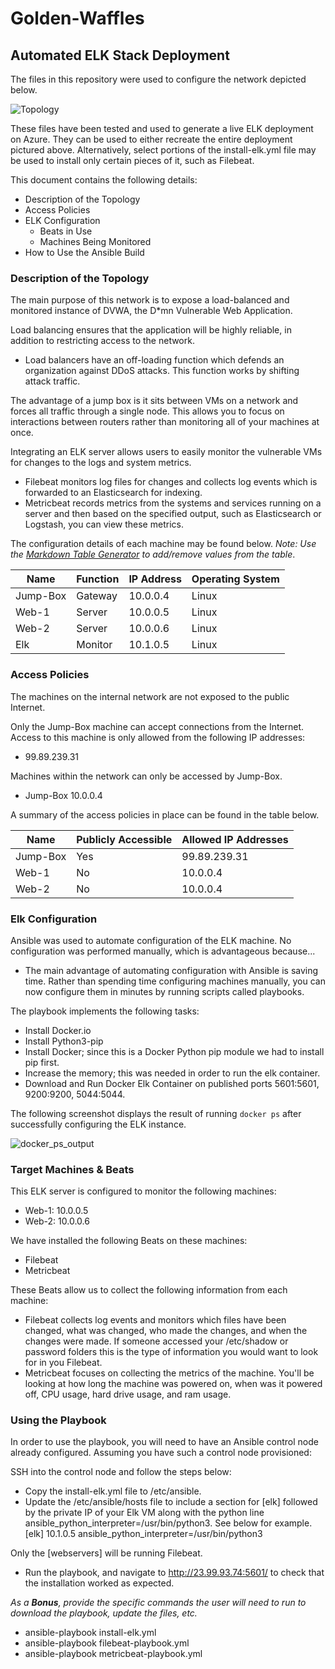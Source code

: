 # Golden-Waffles

## Automated ELK Stack Deployment

The files in this repository were used to configure the network depicted below.

![Topology](https://user-images.githubusercontent.com/90206548/132817646-c1cdccbc-15be-4741-b86c-a4b9df92bc51.png)

These files have been tested and used to generate a live ELK deployment on Azure. They can be used to either recreate the entire deployment pictured above. Alternatively, select portions of the install-elk.yml file may be used to install only certain pieces of it, such as Filebeat.


This document contains the following details:
- Description of the Topology
- Access Policies
- ELK Configuration
  - Beats in Use
  - Machines Being Monitored
- How to Use the Ansible Build


### Description of the Topology

The main purpose of this network is to expose a load-balanced and monitored instance of DVWA, the D*mn Vulnerable Web Application.

Load balancing ensures that the application will be highly reliable, in addition to restricting access to the network.
- Load balancers have an off-loading function which defends an organization against DDoS attacks. This function works by shifting attack traffic. 

The advantage of a jump box is it sits between VMs on a network and forces all traffic through a single node. This allows you to focus on interactions between routers rather than monitoring all of your machines at once. 

Integrating an ELK server allows users to easily monitor the vulnerable VMs for changes to the logs and system metrics.
- Filebeat monitors log files for changes and collects log events which is forwarded to an Elasticsearch for indexing. 
- Metricbeat records metrics from the systems and services running on a server and then based on the specified output, such as Elasticsearch or Logstash, you can view these metrics.

The configuration details of each machine may be found below.
_Note: Use the [Markdown Table Generator](http://www.tablesgenerator.com/markdown_tables) to add/remove values from the table_.

| Name     | Function | IP Address | Operating System |
|----------|----------|------------|------------------|
| Jump-Box | Gateway  | 10.0.0.4   | Linux            |
| Web-1    | Server   | 10.0.0.5   | Linux            |
| Web-2    | Server   | 10.0.0.6   | Linux            |
| Elk      | Monitor  | 10.1.0.5   | Linux            |

### Access Policies

The machines on the internal network are not exposed to the public Internet. 

Only the Jump-Box machine can accept connections from the Internet. Access to this machine is only allowed from the following IP addresses:
- 99.89.239.31

Machines within the network can only be accessed by Jump-Box.
- Jump-Box 10.0.0.4

A summary of the access policies in place can be found in the table below.

| Name     | Publicly Accessible | Allowed IP Addresses |
|----------|---------------------|----------------------|
| Jump-Box | Yes                 | 99.89.239.31         |
| Web-1    | No                  | 10.0.0.4             |
| Web-2    | No                  | 10.0.0.4             |

### Elk Configuration

Ansible was used to automate configuration of the ELK machine. No configuration was performed manually, which is advantageous because...
- The main advantage of automating configuration with Ansible is saving time. Rather than spending time configuring machines manually, you can now configure them in minutes by running scripts called playbooks.

The playbook implements the following tasks:
- Install Docker.io
- Install Python3-pip
- Install Docker; since this is a Docker Python pip module we had to install pip first.
- Increase the memory; this was needed in order to run the elk container.
- Download and Run Docker Elk Container on published ports 5601:5601, 9200:9200, 5044:5044.

The following screenshot displays the result of running `docker ps` after successfully configuring the ELK instance.

![docker_ps_output](https://user-images.githubusercontent.com/90206548/132817491-2173b2c0-f409-4a9f-8d8d-50d1c50bef0c.png)

### Target Machines & Beats
This ELK server is configured to monitor the following machines:
- Web-1: 10.0.0.5
- Web-2: 10.0.0.6

We have installed the following Beats on these machines:
- Filebeat
- Metricbeat

These Beats allow us to collect the following information from each machine:
- Filebeat collects log events and monitors which files have been changed, what was changed, who made the changes, and when the changes were made. If someone accessed your /etc/shadow or password folders this is the type of information you would want to look for in you Filebeat.
- Metricbeat focuses on collecting the metrics of the machine. You'll be looking at how long the machine was powered on, when was it powered off, CPU usage, hard drive usage, and ram usage.

### Using the Playbook
In order to use the playbook, you will need to have an Ansible control node already configured. Assuming you have such a control node provisioned: 

SSH into the control node and follow the steps below:
- Copy the install-elk.yml file to /etc/ansible.
- Update the /etc/ansible/hosts file to include a section for [elk] followed by the private IP of your Elk VM along with the python line ansible_python_interpreter=/usr/bin/python3. See below for example.
[elk]
10.1.0.5 ansible_python_interpreter=/usr/bin/python3 

Only the [webservers] will be running Filebeat.
- Run the playbook, and navigate to http://23.99.93.74:5601/ to check that the installation worked as expected.

_As a **Bonus**, provide the specific commands the user will need to run to download the playbook, update the files, etc._
- ansible-playbook install-elk.yml
- ansible-playbook filebeat-playbook.yml
- ansible-playbook metricbeat-playbook.yml
